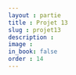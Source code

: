```yaml
---
layout : partie
title : Projet 13
slug : projet13
description : 
image : 
in_book: false
order : 14
---
```


